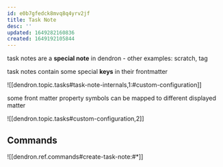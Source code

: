 ```yaml
---
id: e0b7gfedck8mvq8q4yrv2jf
title: Task Note
desc: ''
updated: 1649282160836
created: 1649192105844
---
```


task notes are a **special note** in dendron
        - other examples: scratch, tag


task notes contain some special **keys** in their frontmatter 

![[dendron.topic.tasks#task-note-internals,1:#custom-configuration]]



some front matter property symbols can be mapped to different displayed matter

![[dendron.topic.tasks#custom-configuration,2]]


## Commands
![[dendron.ref.commands#create-task-note:#*]]